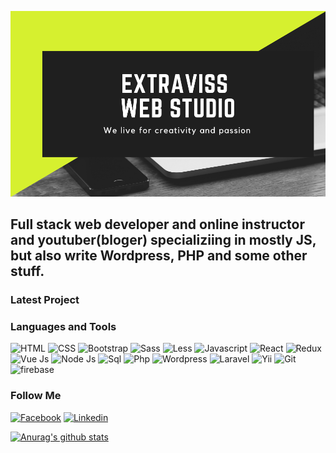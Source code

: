 [![Header](https://github.com/VardanDeveloper/vardandeveloper/blob/main/assets/Extraviss%20Web%20Studio.png)](https://itvlog.am/)

## Full stack web developer and online instructor and youtuber(bloger) specializiing in mostly JS, but also write Wordpress, PHP and some other stuff.

### Latest Project
<!-- YOTUBE:START -->
<!-- YOUTUBE:END -->
### Languages and Tools
![HTML](https://img.shields.io/badge/-HTML-black?style=for-the-badge&logo=html5)
![CSS](https://img.shields.io/badge/-Css-black?style=for-the-badge&logo=css3)
![Bootstrap](https://img.shields.io/badge/-Bootstrap-black?style=for-the-badge&lossgo=Bootstrap)
![Sass](https://img.shields.io/badge/-Sass-black?style=for-the-badge&logo=Sass)
![Less](https://img.shields.io/badge/-Less-black?style=for-the-badge&logo=less)
![Javascript](https://img.shields.io/badge/-Javascript-black?style=for-the-badge&logo=javascript)
![React](https://img.shields.io/badge/-React-black?style=for-the-badge&logo=react)
![Redux](https://img.shields.io/badge/-Redux-black?style=for-the-badge&logo=Redux)
![Vue Js](https://img.shields.io/badge/-Vue-black?style=for-the-badge&logo=vue.js)
![Node Js](https://img.shields.io/badge/-Node-black?style=for-the-badge&logo=node.js)
![Sql](https://img.shields.io/badge/-Sql-black?style=for-the-badge&logo=MySql)
![Php](https://img.shields.io/badge/-Php-black?style=for-the-badge&logo=php)
![Wordpress](https://img.shields.io/badge/-Wordpress-black?style=for-the-badge&logo=Wordpress)
![Laravel](https://img.shields.io/badge/-Laravel-black?style=for-the-badge&logo=Laravel)
![Yii](https://img.shields.io/badge/-Yii-black?style=for-the-badge&logo=Yii2.0.39)
![Git](https://img.shields.io/badge/-Git-black?style=for-the-badge&logo=Git)
![firebase](https://img.shields.io/badge/-firebase-black?style=for-the-badge&logo=firebase)


### Follow Me

[![Facebook](https://img.shields.io/badge/-Facebook-black?style=for-the-badge&logo=Facebook)](https://www.facebook.com/EXtravissDevelopement)
[![Linkedin](https://img.shields.io/badge/-Linkedin-black?style=for-the-badge&logo=Linkedin)](https://www.linkedin.com/in/vardandev/)

[![Anurag's github stats](https://github-readme-stats.vercel.app/api?username=vardandeveloper&show_icons=true)](https://github.com/anuraghazra/github-readme-stats)
